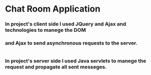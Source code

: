 # Chat Room Application
### In project's client side I used JQuery and Ajax and technologies to manege the DOM 
### and Ajax to send asynchronous requests to the server.
#
### In project's server side I used Java servlets to manege the request and propagate all sent messeges.
